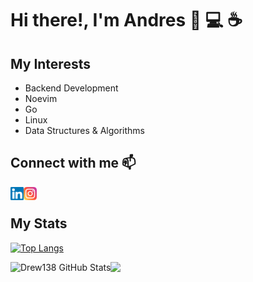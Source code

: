 # Hi there!, I'm Andres :wave: :computer: :coffee:

## My Interests

* Backend Development
* Noevim
* Go
* Linux
* Data Structures & Algorithms

## Connect with me 📫

<a href="https://www.linkedin.com/in/andres-salazar-galeano/">
  <img align="left" src="https://raw.githubusercontent.com/Drew138/Drew138/master/assets/linkedin.svg" alt="Andres | LinkedIn" width="21px"/>
</a>
<a href="https://www.instagram.com/drew138ss/">
  <img align="left" src="https://raw.githubusercontent.com/Drew138/Drew138/master/assets/instagram.svg" alt="Andres | Instagram" width="21px"/>
</a>
<br/>

## My Stats

[![Top Langs](https://github-readme-stats.vercel.app/api/top-langs/?username=Drew138&hide=Jupyter%20Notebook,css,javascript,html,scss&langs_count=8&theme=tokyonight)](https://github.com/anuraghazra/github-readme-stats)

<img width="400px" src="https://github-readme-streak-stats.herokuapp.com?user=Drew138&theme=tokyonight&hide_border=true&sideNums=FDFDFD&fire=C77800&ring=4F91DE&background=1F222E" />
<img align="left" alt="Drew138 GitHub Stats" src="https://github-readme-stats.vercel.app/api?username=Drew138&show_icons=true&hide_border=true&theme=tokyonight"/>



